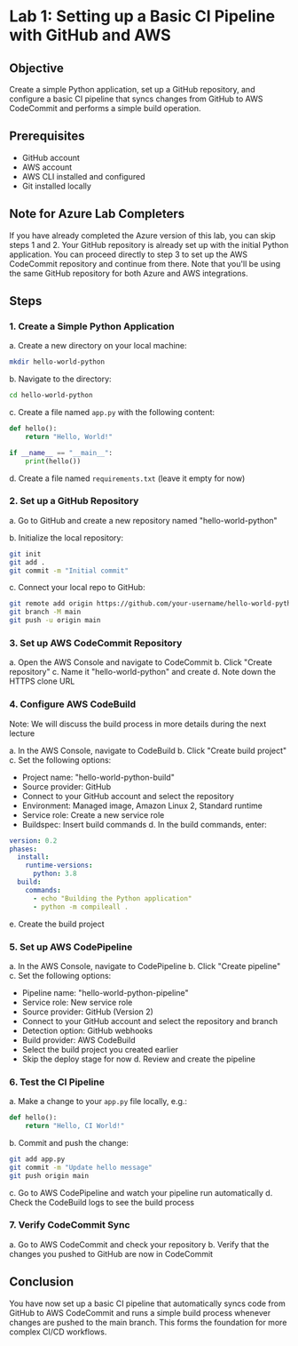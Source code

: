 # Lab 1: Setting up a Basic CI Pipeline with GitHub and AWS

## Objective
Create a simple Python application, set up a GitHub repository, and configure a basic CI pipeline that syncs changes from GitHub to AWS CodeCommit and performs a simple build operation.

## Prerequisites
- GitHub account
- AWS account
- AWS CLI installed and configured
- Git installed locally

## Note for Azure Lab Completers
If you have already completed the Azure version of this lab, you can skip steps 1 and 2. Your GitHub repository is already set up with the initial Python application. You can proceed directly to step 3 to set up the AWS CodeCommit repository and continue from there. Note that you'll be using the same GitHub repository for both Azure and AWS integrations.

## Steps

### 1. Create a Simple Python Application

a. Create a new directory on your local machine:
```bash
mkdir hello-world-python
```

b. Navigate to the directory:
```bash
cd hello-world-python
```

c. Create a file named `app.py` with the following content:
```python
def hello():
    return "Hello, World!"

if __name__ == "__main__":
    print(hello())
```

d. Create a file named `requirements.txt` (leave it empty for now)

### 2. Set up a GitHub Repository

a. Go to GitHub and create a new repository named "hello-world-python"

b. Initialize the local repository:
```bash
git init
git add .
git commit -m "Initial commit"
```

c. Connect your local repo to GitHub:
```bash
git remote add origin https://github.com/your-username/hello-world-python.git
git branch -M main
git push -u origin main
```

### 3. Set up AWS CodeCommit Repository

a. Open the AWS Console and navigate to CodeCommit
b. Click "Create repository"
c. Name it "hello-world-python" and create
d. Note down the HTTPS clone URL

### 4. Configure AWS CodeBuild
Note: We will discuss the build process in more details during the next lecture

a. In the AWS Console, navigate to CodeBuild
b. Click "Create build project"
c. Set the following options:
   - Project name: "hello-world-python-build"
   - Source provider: GitHub
   - Connect to your GitHub account and select the repository
   - Environment: Managed image, Amazon Linux 2, Standard runtime
   - Service role: Create a new service role
   - Buildspec: Insert build commands
d. In the build commands, enter:
```yaml
version: 0.2
phases:
  install:
    runtime-versions:
      python: 3.8
  build:
    commands:
      - echo "Building the Python application"
      - python -m compileall .
```
e. Create the build project

### 5. Set up AWS CodePipeline

a. In the AWS Console, navigate to CodePipeline
b. Click "Create pipeline"
c. Set the following options:
   - Pipeline name: "hello-world-python-pipeline"
   - Service role: New service role
   - Source provider: GitHub (Version 2)
   - Connect to your GitHub account and select the repository and branch
   - Detection option: GitHub webhooks
   - Build provider: AWS CodeBuild
   - Select the build project you created earlier
   - Skip the deploy stage for now
d. Review and create the pipeline

### 6. Test the CI Pipeline

a. Make a change to your `app.py` file locally, e.g.:
```python
def hello():
    return "Hello, CI World!"
```

b. Commit and push the change:
```bash
git add app.py
git commit -m "Update hello message"
git push origin main
```

c. Go to AWS CodePipeline and watch your pipeline run automatically
d. Check the CodeBuild logs to see the build process

### 7. Verify CodeCommit Sync

a. Go to AWS CodeCommit and check your repository
b. Verify that the changes you pushed to GitHub are now in CodeCommit

## Conclusion

You have now set up a basic CI pipeline that automatically syncs code from GitHub to AWS CodeCommit and runs a simple build process whenever changes are pushed to the main branch. This forms the foundation for more complex CI/CD workflows.

